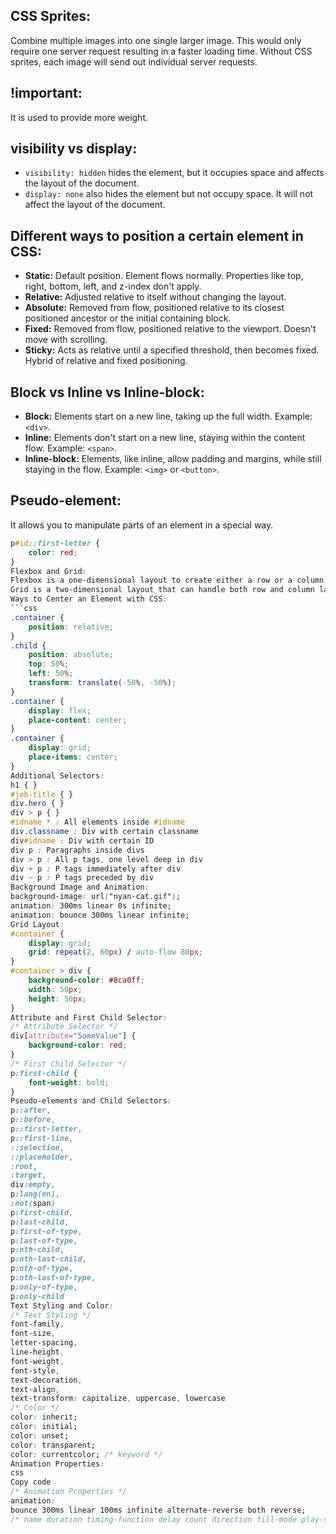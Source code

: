 <!-- css.md -->
## CSS Sprites:
Combine multiple images into one single larger image. This would only require one server request resulting in a faster loading time. Without CSS sprites, each image will send out individual server requests.

## !important:
It is used to provide more weight.

## visibility vs display:
- `visibility: hidden` hides the element, but it occupies space and affects the layout of the document.
- `display: none` also hides the element but not occupy space. It will not affect the layout of the document.

## Different ways to position a certain element in CSS:
- **Static:** Default position. Element flows normally. Properties like top, right, bottom, left, and z-index don't apply.
- **Relative:** Adjusted relative to itself without changing the layout.
- **Absolute:** Removed from flow, positioned relative to its closest positioned ancestor or the initial containing block.
- **Fixed:** Removed from flow, positioned relative to the viewport. Doesn't move with scrolling.
- **Sticky:** Acts as relative until a specified threshold, then becomes fixed. Hybrid of relative and fixed positioning.

## Block vs Inline vs Inline-block:
- **Block:** Elements start on a new line, taking up the full width. Example: `<div>`.
- **Inline:** Elements don't start on a new line, staying within the content flow. Example: `<span>`.
- **Inline-block:** Elements, like inline, allow padding and margins, while still staying in the flow. Example: `<img>` or `<button>`.

## Pseudo-element:
It allows you to manipulate parts of an element in a special way.
```css
p#id::first-letter {
    color: red;
}
Flexbox and Grid:
Flexbox is a one-dimensional layout to create either a row or a column layout.
Grid is a two-dimensional layout that can handle both row and column layout. Grid is very useful for every type of designs.
Ways to Center an Element with CSS:
```css
.container { 
    position: relative; 
}  
.child { 
    position: absolute; 
    top: 50%; 
    left: 50%; 
    transform: translate(-50%, -50%); 
}  
.container { 
    display: flex; 
    place-content: center; 
}  
.container { 
    display: grid; 
    place-items: center; 
}
Additional Selectors:
h1 { }   
#job-title { }   
div.hero { }  
div > p { }  
#idname * : All elements inside #idname
div.classname : Div with certain classname
div#idname : Div with certain ID
div p : Paragraphs inside divs
div > p : All p tags, one level deep in div
div + p	: P tags immediately after div
div ~ p	: P tags preceded by div
Background Image and Animation:
background-image: url("nyan-cat.gif");  
animation: 300ms linear 0s infinite;
animation: bounce 300ms linear infinite;
Grid Layout:
#container {
    display: grid;
    grid: repeat(2, 60px) / auto-flow 80px;
}
#container > div {
    background-color: #8ca0ff;
    width: 50px;
    height: 50px;
}
Attribute and First Child Selector:
/* Attribute Selector */
div[attribute="SomeValue"] {
    background-color: red;
}
/* First Child Selector */
p:first-child {
    font-weight: bold;
}
Pseudo-elements and Child Selectors:
p::after,
p::before,
p::first-letter,
p::first-line,
::selection,
::placeholder,
:root,
:target,
div:empty,
p:lang(en),
:not(span)
p:first-child,
p:last-child,
p:first-of-type,
p:last-of-type,
p:nth-child,
p:nth-last-child,
p:nth-of-type,
p:nth-last-of-type,
p:only-of-type,
p:only-child
Text Styling and Color:
/* Text Styling */
font-family,
font-size,
letter-spacing,
line-height,
font-weight,
font-style,
text-decoration,
text-align,
text-transform: capitalize, uppercase, lowercase
/* Color */
color: inherit;
color: initial;
color: unset;
color: transparent;
color: currentcolor; /* keyword */
Animation Properties:
css
Copy code
/* Animation Properties */
animation:
bounce 300ms linear 100ms infinite alternate-reverse both reverse;
/* name duration timing-function delay count direction fill-mode play-state */
```